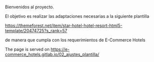 Bienvenidos al proyecto.

El objetivo es realizar las adaptaciones necesarias a la siguiente plantilla

https://themeforest.net/item/star-hotel-hotel-resort-html5-template/20474725?s_rank=57

de manera que cumpla con los requerimientos de E-Commerce Hotels

The page is served on https://e-commerce_hotels.gitlab.io/02_ajustes_plantilla/